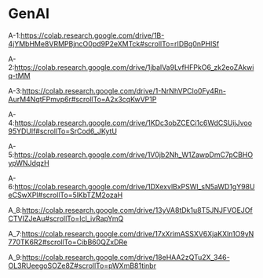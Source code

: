 # GenAI
A-1:https://colab.research.google.com/drive/1B-4jYMbHMe8VRMPBjncO0pd9P2eXMTck#scrollTo=rIDBg0nPHlSf

A-2:https://colab.research.google.com/drive/1jbalVa9LvfHFPkO6_zk2eoZAkwiq-tMM

A-3:https://colab.research.google.com/drive/1-NrNhVPClo0Fy4Rn-AurM4NqtFPmvp6r#scrollTo=A2x3cqKwVP1P

A-4:https://colab.research.google.com/drive/1KDc3obZCECi1c6WdCSUijJvoo95YDUlf#scrollTo=SrCod6_JKytU

A-5:https://colab.research.google.com/drive/1V0jb2Nh_W1ZawpDmC7pCBHOypWNJdqzH

A-6:https://colab.research.google.com/drive/1DXexvlBxPSWl_sN5aWD1gY98UeCSwXPI#scrollTo=5lKbTZM2ozaH

A_8:https://colab.research.google.com/drive/13yVA8tDk1u8T5JNJFVOEJOfCTVIZJeAu#scrollTo=Icl_ivRapYmQ

A_7:https://colab.research.google.com/drive/17xXrimASSXV6XjaKXln1O9yN770TK6R2#scrollTo=CibB60QZxDRe

A_9:https://colab.research.google.com/drive/18eHAA2zQTu2X_346-OL3RUeegoSOZe8Z#scrollTo=pWXmB81tinbr
